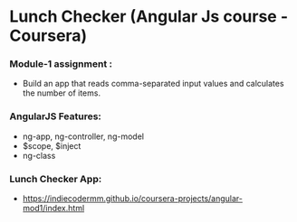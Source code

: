 # Lunch Checker (Angular Js course - Coursera)

### Module-1 assignment : 
- Build an app that reads comma-separated input values and calculates the number of items.

### AngularJS Features:
- ng-app, ng-controller, ng-model
- $scope, $inject
- ng-class 

###  Lunch Checker App:
- https://indiecodermm.github.io/coursera-projects/angular-mod1/index.html
